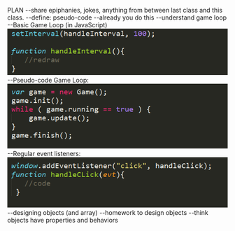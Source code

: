 PLAN
--share epiphanies, jokes, anything from between last class and this class.
--define: pseudo-code
	--already you do this
--understand game loop
	--Basic Game Loop (in JavaScript)
![](img/gameloop_js.png)
	--Pseudo-code Game Loop:
![](img/gameloop_stubbed.png)
	--Regular event listeners:
![](img/handler_but_errors.png)
--designing objects (and array)
--homework to design objects
	--think objects have properties and behaviors

